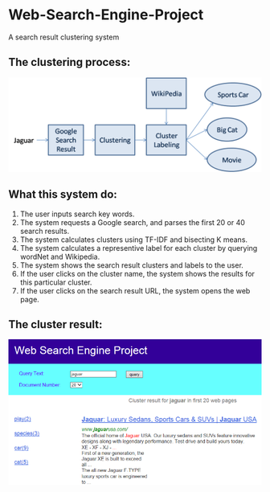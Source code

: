 # Web-Search-Engine-Project
  A search result clustering system

## The clustering process:
![cluster process](/img/cluster_process.png?raw=true)


## What this system do:
1. The user inputs search key words.
2. The system requests a Google search, and parses the first 20 or 40 search results.
3. The system calculates clusters using TF-IDF and bisecting K means.
4. The system calculates a representive label for each cluster by querying wordNet and Wikipedia.
5. The system shows the search result clusters and labels to the user.
6. If the user clicks on the cluster name, the system shows the results for this particular cluster.
7. If the user clicks on the search result URL, the system opens the web page.


## The cluster result:
![cluster result](/img/cluster_result.png?raw=true)
